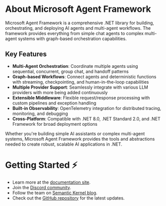 # About Microsoft Agent Framework

Microsoft Agent Framework is a comprehensive .NET library for building, orchestrating, and deploying AI agents and multi-agent workflows. The framework provides everything from simple chat agents to complex multi-agent systems with graph-based orchestration capabilities.

## Key Features

- **Multi-Agent Orchestration**: Coordinate multiple agents using sequential, concurrent, group chat, and handoff patterns
- **Graph-based Workflows**: Connect agents and deterministic functions with streaming, checkpointing, and human-in-the-loop capabilities
- **Multiple Provider Support**: Seamlessly integrate with various LLM providers with more being added continuously
- **Extensible Middleware**: Flexible request/response processing with custom pipelines and exception handling
- **Built-in Observability**: OpenTelemetry integration for distributed tracing, monitoring, and debugging
- **Cross-Platform**: Compatible with .NET 8.0, .NET Standard 2.0, and .NET Framework for broad deployment options

Whether you're building simple AI assistants or complex multi-agent systems, Microsoft Agent Framework provides the tools and abstractions needed to create robust, scalable AI applications in .NET.

# Getting Started ⚡

- Learn more at the [documentation site](https://review.learn.microsoft.com/en-us/agent-framework/overview/agent-framework-overview?branch=main).
- Join the [Discord community](https://discord.gg/b5zjErwbQM).
- Follow the team on [Semantic Kernel blog](https://devblogs.microsoft.com/semantic-kernel/).
- Check out the [GitHub repository](https://github.com/microsoft/agent-framework) for the latest updates.
